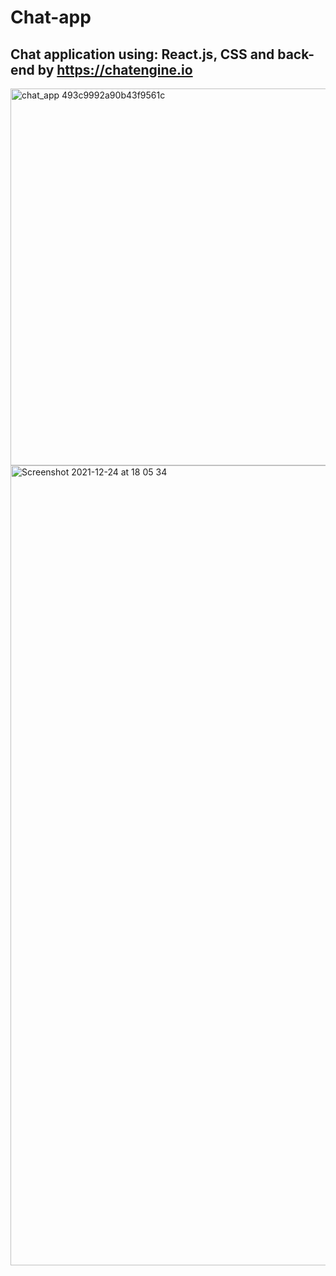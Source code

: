 # Chat-app

## Chat application using: React.js, CSS and back-end by https://chatengine.io

<img width="603" alt="chat_app 493c9992a90b43f9561c" src="https://user-images.githubusercontent.com/68688135/147366211-35caab26-af34-4075-b8e4-0089f6249f06.png">

<img width="1280" alt="Screenshot 2021-12-24 at 18 05 34" src="https://user-images.githubusercontent.com/68688135/147366182-5da1dd4e-854d-41ad-8fd0-be467f5e1c14.png">
